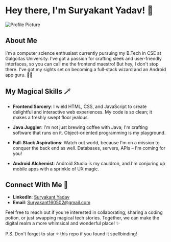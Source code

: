 # Hey there, I'm Suryakant Yadav! 👋

![Profile Picture]([https://github.com/suryakant-yadav.png])

## About Me

I'm a computer science enthusiast currently pursuing my B.Tech in CSE at Galgoitas University. I've got a passion for crafting sleek and user-friendly interfaces, so you can call me the frontend maestro! But hey, I don't stop there. I've got my sights set on becoming a full-stack wizard and an Android app guru. 🧙‍♂️

## My Magical Skills 🪄

- **Frontend Sorcery**: I wield HTML, CSS, and JavaScript to create delightful and interactive web experiences. My code is so clean; it makes a freshly swept floor jealous.

- **Java Juggler**: I'm not just brewing coffee with Java; I'm crafting software that runs on it. Object-oriented programming is my playground.

- **Full-Stack Aspirations**: Watch out world, because I'm on a mission to conquer the back end as well. Databases, servers, APIs – I'm coming for you!

- **Android Alchemist**: Android Studio is my cauldron, and I'm conjuring up mobile apps with a sprinkle of UX magic.

## Connect With Me 🚀

- **LinkedIn**: [Suryakant Yadav](https://www.linkedin.com/in/surya-kant-yadav-6192a224a)
- **Email**: Suryakant160502@gmail.com

Feel free to reach out if you're interested in collaborating, sharing a coding potion, or just swapping magical tech stories. Together, we can make the digital realm a more whimsical and wonderful place! ✨

P.S. Don't forget to star ⭐️ this repo if you found it spellbinding!
<!---
Suryakant01/Suryakant01 is a ✨ special ✨ repository because its `README.md` (this file) appears on your GitHub profile.
You can click the Preview link to take a look at your changes.
--->
